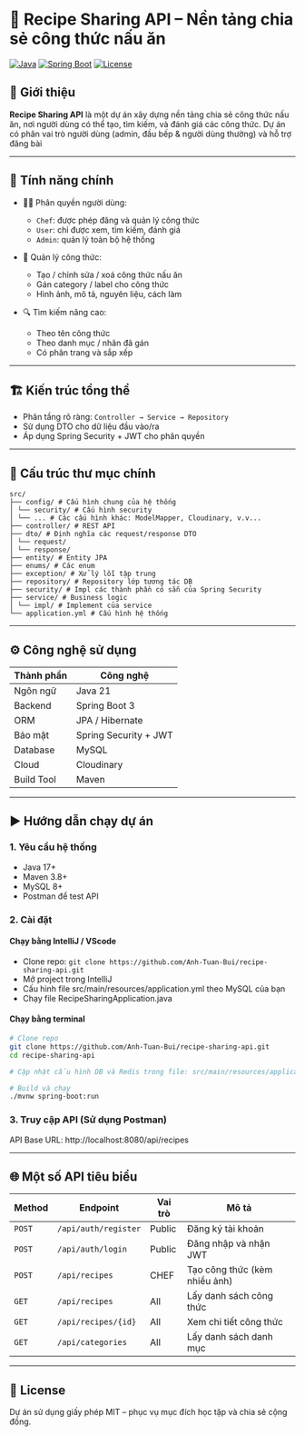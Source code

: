 # 🍲 Recipe Sharing API – Nền tảng chia sẻ công thức nấu ăn

[![Java](https://img.shields.io/badge/Java-21-blue)]()
[![Spring Boot](https://img.shields.io/badge/Spring%20Boot-3.5-green)]()
[![License](https://img.shields.io/badge/license-MIT-lightgrey)]()

## 📘 Giới thiệu

**Recipe Sharing API** là một dự án xây dựng nền tảng chia sẻ công thức nấu ăn, nơi người dùng có thể tạo, tìm kiếm, và đánh giá các công thức. Dự án có phân vai trò người dùng (admin, đầu bếp & người dùng thường) và hỗ trợ đăng bài

---

## 🎯 Tính năng chính
- 🧑‍🍳 Phân quyền người dùng:
  - `Chef`: được phép đăng và quản lý công thức
  - `User`: chỉ được xem, tìm kiếm, đánh giá
  - `Admin`: quản lý toàn bộ hệ thống

- 📝 Quản lý công thức:
  - Tạo / chỉnh sửa / xoá công thức nấu ăn
  - Gán category / label cho công thức
  - Hình ảnh, mô tả, nguyên liệu, cách làm

- 🔍 Tìm kiếm nâng cao:
  - Theo tên công thức
  - Theo danh mục / nhãn đã gán
  - Có phân trang và sắp xếp

---

## 🏗️ Kiến trúc tổng thể
- Phân tầng rõ ràng: `Controller → Service → Repository`
- Sử dụng DTO cho dữ liệu đầu vào/ra
- Áp dụng Spring Security + JWT cho phân quyền

---

## 📁 Cấu trúc thư mục chính
```
src/
├── config/ # Cấu hình chung của hệ thống
│ └── security/ # Cấu hình security
│ └── ... # Các cấu hình khác: ModelMapper, Cloudinary, v.v...
├── controller/ # REST API
├── dto/ # Định nghĩa các request/response DTO
│ └── request/ 
│ └── response/
├── entity/ # Entity JPA
├── enums/ # Các enum
├── exception/ # Xử lý lỗi tập trung
├── repository/ # Repository lớp tương tác DB
├── security/ # Impl các thành phần có sẵn của Spring Security
├── service/ # Business logic
│ └── impl/ # Implement của service
└── application.yml # Cấu hình hệ thống
```

---

## ⚙️ Công nghệ sử dụng

| Thành phần     | Công nghệ |
|----------------|-----------|
| Ngôn ngữ       | Java 21 |
| Backend        | Spring Boot 3 |
| ORM            | JPA / Hibernate |
| Bảo mật        | Spring Security + JWT |
| Database       | MySQL |
| Cloud          | Cloudinary |
| Build Tool     | Maven |

---

## ▶️ Hướng dẫn chạy dự án

### 1. Yêu cầu hệ thống
- Java 17+
- Maven 3.8+
- MySQL 8+
- Postman để test API

### 2. Cài đặt
#### Chạy bằng IntelliJ / VScode
- Clone repo:
    `git clone https://github.com/Anh-Tuan-Bui/recipe-sharing-api.git`
- Mở project trong IntelliJ
- Cấu hình file src/main/resources/application.yml theo MySQL của bạn
- Chạy file RecipeSharingApplication.java

#### Chạy bằng terminal
```bash
# Clone repo
git clone https://github.com/Anh-Tuan-Bui/recipe-sharing-api.git
cd recipe-sharing-api

# Cập nhật cấu hình DB và Redis trong file: src/main/resources/application.yml

# Build và chạy
./mvnw spring-boot:run
```

### 3. Truy cập API (Sử dụng Postman)
API Base URL: http://localhost:8080/api/recipes

---

## 🌐 Một số API tiêu biểu
| Method | Endpoint | Vai trò |	Mô tả |
|--------|----------|---------|-------|
| `POST` | `/api/auth/register` | Public | Đăng ký tài khoản |
| `POST` | `/api/auth/login` | Public | Đăng nhập và nhận JWT |
| `POST` | `/api/recipes` | CHEF | Tạo công thức (kèm nhiều ảnh)|
| `GET` | `/api/recipes` | All | Lấy danh sách công thức |
| `GET` | `/api/recipes/{id}` | All | Xem chi tiết công thức |
| `GET` | `/api/categories`	| All |	Lấy danh sách danh mục |

---

## 📄 License
Dự án sử dụng giấy phép MIT – phục vụ mục đích học tập và chia sẻ cộng đồng.
